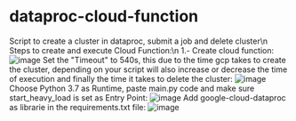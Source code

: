 # dataproc-cloud-function
Script to create a cluster in dataproc, submit a job and delete cluster\n
Steps to create and execute Cloud Function:\n
1.- Create cloud function:
  ![image](https://user-images.githubusercontent.com/63972784/208483444-f1561d3c-9998-4177-9911-78ea8e0ddd2a.png)
  Set the "Timeout" to 540s, this due to the time gcp takes to create the cluster, depending on your script will also increase or decrease the time of execution and finally the time it takes to delete the cluster:
  ![image](https://user-images.githubusercontent.com/63972784/208483961-4841fc6b-32ae-4d26-9a52-e33b021d6415.png)
  Choose Python 3.7 as Runtime, paste main.py code and make sure start_heavy_load is set as Entry Point:
  ![image](https://user-images.githubusercontent.com/63972784/208484480-5cb1571c-8b44-4164-ad0d-fb1f57d124c6.png)
  Add google-cloud-dataproc as librarie in the requirements.txt file:
  ![image](https://user-images.githubusercontent.com/63972784/208484552-a38a71f3-0ca8-4b2f-943a-2d6317d6731a.png)

